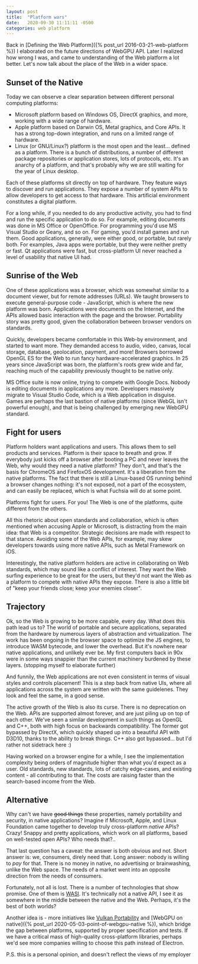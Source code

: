 ```yaml
---
layout: post
title:  "Platform wars"
date:   2020-09-30 11:11:11 -0500
categories: web platform
---
```


Back in [Defining the Web Platform]({% post_url 2016-03-21-web-platform %}) I elaborated on the future directions of WebGPU API. Later I realized how wrong I was, and came to understanding of the Web platform a lot better. Let's now talk about the place of the Web in a wider space.

## Sunset of the Native

Today we can observe a clear separation between different personal computing platforms:
  - Microsoft platform based on Windows OS, DirectX graphics, and more, working with a wide range of hardware.
  - Apple platform based on Darwin OS, Metal graphics, and Core APIs. It has a strong top-down integration, and runs on a limited range of hardware.
  - Linux (or GNU/Linux?) platform is the most open and the least... defined as a platform. There is a bunch of distributions, a number of different package repositories or application stores, lots of protocols, etc. It's an anarchy of a platform, and that's probably why we are still waiting for the year of Linux desktop.

Each of these platforms sit directly on top of hardware. They feature ways to discover and run applications. They expose a number of system APIs to allow developers to get access to that hardware. This artificial environment constitutes a digital platform.

For a long while, if you needed to do any productive activity, you had to find and run the specific application to do so. For example, editing documents was done in MS Office or OpenOffice. For programming you'd use MS Visual Studio or Geany, and so on. For gaming, you'd install games and run them. Good applications, generally, were either good, or portable, but rarely both. For examples, Java apps were portable, but they were neither pretty or fast. Qt applications were fast, but cross-platform UI never reached a level of usability that native UI had.

## Sunrise of the Web

One of these applications was a browser, which was somewhat similar to a document viewer, but for remote addresses (URLs). We taught browsers to execute general-purpose code - JavaScript, which is where the new platform was born. Applications were documents on the Internet, and the APIs allowed basic interaction with the page and the browser. Portability story was pretty good, given the collaboration between browser vendors on standards.

Quickly, developers became comfortable in this Web-by environment, and started to want more. They demanded access to audio, video, canvas, local storage, database, geolocation, payment, and more! Browsers borrowed OpenGL ES for the Web to run fancy hardware-accelerated graphics. In 25 years since JavaScript was born, the platform's roots grew wide and far, reaching much of the capability previously thought to be native only.

MS Office suite is now online, trying to compete with Google Docs. Nobody is editing documents in applications any more. Developers massively migrate to Visual Studio Code, which is a Web application in disguise. Games are perhaps the last bastion of native platforms (since WebGL isn't powerful enough), and that is being challenged by emerging new WebGPU standard.

## Fight for users

Platform holders want applications and users. This allows them to sell products and services. Platform is their space to breath and grow. If everybody just kicks off a browser after booting a PC and never leaves the Web, why would they need a native platform? They don't, and that's the basis for ChromeOS and FirefoxOS development. It's a liberation from the native platforms. The fact that there is still a Linux-based OS running behind a browser changes nothing: it's not exposed, not a part of the ecosystem, and can easily be replaced, which is what Fuchsia will do at some point.

Platforms fight for users. For you! The Web is one of the platforms, quite different from the others.

All this rhetoric about open standards and collaboration, which is often mentioned when accusing Apple or Microsoft, is distracting from the main idea: that Web is a competitor. Strategic decisions are made with respect to that stance. Avoiding some of the Web APIs, for example, may skew developers towards using more native APIs, such as Metal Framework on iOS.

Interestingly, the native platform holders are active in collaborating on Web standards, which may sound like a conflict of interest. They want the Web surfing experience to be great for the users, but they'd not want the Web as a platform to compete with native APIs they expose. There is also a little bit of "keep your friends close; keep your enemies closer".

## Trajectory

Ok, so the Web is growing to be more capable, every day. What does this path lead us to? The world of portable and secure applications, separated from the hardware by numerous layers of abstraction and virtualization. The work has been ongoing in the browser space to optimize the JS engines, to introduce WASM bytecode, and lower the overhead. But it's nowhere near native applications, and unlikely ever be. My first computers back in 90x were in some ways snappier than the current machinery burdened by these layers. (stopping myself to elaborate further)

And funnily, the Web applications are not even consistent in terms of visual styles and controls placement! This is a step back from native UIs, where all applications across the system are written with the same guidelenes. They look and feel the same, in a good sense.

The active growth of the Web is also its curse. There is no deprecation on the Web. APIs are supported almost forever, and are just piling up on top of each other. We've seen a similar development in such things as OpenGL and C++, both with high focus on backwards compatibility. The former got bypassed by DirectX, which quickly shaped up into a beautiful API with D3D10, thanks to the ability to break things. C++ also got bypassed... but I'd rather not sidetrack here :)

Having worked on a browser engine for a while, I see the implementation complexity being orders of magnitude higher than what you'd expect as a user. Old standards, new standards, lots of catchy edge-cases, and existing content - all contributing to that. The costs are raising faster than the search-based income from the Web.

## Alternative

Why can't we have ~~good things~~ these properties, namely portability and security, in native applications?
Imagine if Microsoft, Apple, and Linux Foundation came together to develop truly cross-platform *native* APIs? Crazy! Snappy and pretty applications, which work on all platforms, based on well-tested open APIs? Who needs that?..

That last question has a caveat: the answer is both obvious and not. Short answer is: we, consumers, direly need that. Long answer: nobody is willing to *pay* for that. There is no money in native, no advertising or brainwashing, unlike the Web space. The needs of a market went into an opposite direction from the needs of consumers.

Fortunately, not all is lost. There is a number of technologies that show promise. One of them is [WASI](https://wasi.dev/). It's technically not a native API, I see it as somewhere in the middle between the native and the Web. Perhaps, it's the best of both worlds?

Another idea is - more initiatives like [Vulkan Portability](https://www.khronos.org/blog/fighting-fragmentation-vulkan-portability-extension-released-implementations-shipping) and [WebGPU on native]({% post_url 2020-05-03-point-of-webgpu-native %}), which bridge the gap between platforms, supported by proper specification and tests. If we have a critical mass of high-quality cross-platform libraries, perhaps we'd see more companies willing to choose this path instead of Electron.

P.S. this is a personal opinion, and doesn't reflect the views of my employer
